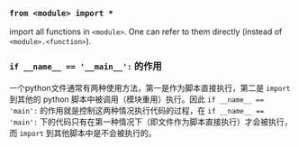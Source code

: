 ### `from <module> import *` 
import all functions in `<module>`. One can refer to them directly (instead of `<module>.<function>`).

### `if __name__ == '__main__':` 的作用

一个python文件通常有两种使用方法，第一是作为脚本直接执行，第二是 `import` 到其他的 python 脚本中被调用（模块重用）执行。因此 `if __name__ == 'main':` 的作用就是控制这两种情况执行代码的过程，在 `if __name__ == 'main':` 下的代码只有在第一种情况下（即文件作为脚本直接执行）才会被执行，而 `import` 到其他脚本中是不会被执行的。